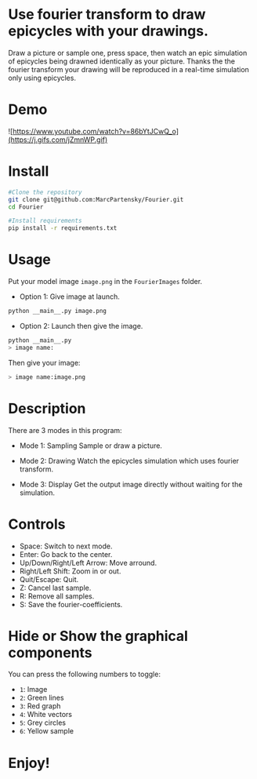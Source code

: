 # Use fourier transform to draw epicycles with your drawings.

Draw a picture or sample one, press space, then watch an epic simulation of epicycles being drawned identically as your picture. Thanks the the fourier transform your drawing will be reproduced in a real-time simulation only using epicycles.

# Demo

![https://www.youtube.com/watch?v=86bYtJCwQ_o](https://j.gifs.com/jZmnWP.gif)
# Install

```bash
#Clone the repository
git clone git@github.com:MarcPartensky/Fourier.git
cd Fourier

#Install requirements
pip install -r requirements.txt
```

# Usage

Put your model image `image.png` in the `FourierImages` folder.

* Option 1: Give image at launch.

```bash
python __main__.py image.png
```

* Option 2: Launch then give the image.

```bash
python __main__.py
> image name:
```

Then give your image:

```bash
> image name:image.png
```

# Description

There are 3 modes in this program:

* Mode 1: Sampling
Sample or draw a picture.

* Mode 2: Drawing
Watch the epicycles simulation which uses fourier transform.

* Mode 3: Display
Get the output image directly without waiting for the simulation.

# Controls

* Space: Switch to next mode.
* Enter: Go back to the center.
* Up/Down/Right/Left Arrow: Move arround.
* Right/Left Shift: Zoom in or out.
* Quit/Escape: Quit.
* Z: Cancel last sample.
* R: Remove all samples.
* S: Save the fourier-coefficients.

# Hide or Show the graphical components
You can press the following numbers to toggle:
* `1`: Image
* `2`: Green lines
* `3`: Red graph
* `4`: White vectors
* `5`: Grey circles
* `6`: Yellow sample

# Enjoy!
